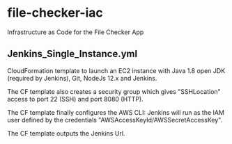 # file-checker-iac
Infrastructure as Code for the File Checker App

## Jenkins_Single_Instance.yml
CloudFormation template to launch an EC2 instance with Java 1.8 open JDK (required by Jenkins), Git, NodeJs 12.x and Jenkins.

The CF template also creates a security group which gives "SSHLocation" access to port 22 (SSH) and port 8080 (HTTP).

The CF template finally configures the AWS CLI: Jenkins will run as the IAM user defined by the credentials "AWSAccessKeyId/AWSSecretAccessKey".

The CF template outputs the Jenkins Url.